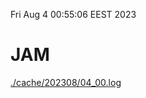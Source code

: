 Fri Aug  4 00:55:06 EEST 2023
# JAM
<a href='./cache/202308/04_00.log'>./cache/202308/04_00.log</a>
